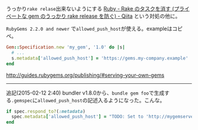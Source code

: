 うっかり`rake relase`出来ないようにする [Ruby - Rake のタスクを消す (プライベートな gem のうっかり rake release を防ぐ) - Qiita](http://qiita.com/kyanny/items/2de40ca0b5127a0f5c2a) という対処の他に。

`RubyGems 2.2.0 and newer` で`allowed_push_host`が使える。exampleはコピペ。

```rb
Gem::Specification.new 'my_gem', '1.0' do |s|
  # ...
  s.metadata['allowed_push_host'] = 'https://gems.my-company.example'
end
```

http://guides.rubygems.org/publishing/#serving-your-own-gems

----

追記(2015-02-12 2:40)
bundler v1.8.0から、`bundle gem foo`で生成する`.gemspec`に`allowed_push_host`の記述入るようになった。こんな。

```rb
if spec.respond_to?(:metadata)
  spec.metadata['allowed_push_host'] = "TODO: Set to 'http://mygemserver.com' to prevent pushes to rubygems.org, or delete to allow pushes to any server."
end
```

